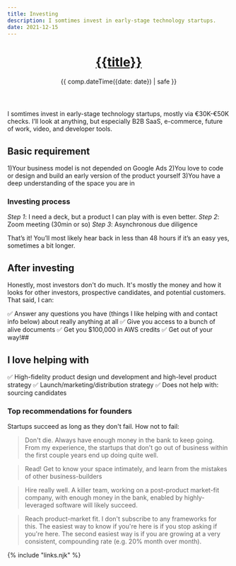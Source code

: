 ```yaml
---
title: Investing
description: I somtimes invest in early-stage technology startups.
date: 2021-12-15
---
```


<header>

# [{{title}}](/)

{{ comp.dateTime({date: date}) | safe }}

</header><section>

I somtimes invest in early-stage technology startups, mostly via €30K-€50K checks. I’ll look at anything, but especially B2B SaaS, e-commerce, future of work, video, and developer tools.


## Basic requirement

1)Your business model is not depended on Google Ads
2)You love to code or design and build an early version of the product yourself
3)You have a deep understanding of the space you are in 

### Investing process
_Step 1_: I need a deck, but a product I can play with is even better.
_Step 2_: Zoom meeting (30min or so)
_Step 3_: Asynchronous due diligence

That’s it! You’ll most likely hear back in less than 48 hours if it’s an easy yes, sometimes a bit longer.

## After investing
Honestly, most investors don't do much. It's mostly the money and how it looks for other investors, prospective candidates, and potential customers. That said, I can:

✅ Answer any questions you have (things I like helping with and contact info below) about really anything at all
✅ Give you access to a bunch of alive documents
✅ Get you $100,000 in AWS credits
✅ Get out of your way!##

## I love helping with
✅ High-fidelity product design und development and high-level product strategy
✅ Launch/marketing/distribution strategy
✅ Does not help with: sourcing candidates

### Top recommendations for founders
Startups succeed as long as they don't fail. How not to fail:

>Don't die. Always have enough money in the bank to keep going. From my experience, the startups that don't go out of business within the first couple years end up doing quite well.

>Read! Get to know your space intimately, and learn from the mistakes of other business-builders

>Hire really well. A killer team, working on a post-product market-fit company, with enough money in the bank, enabled by highly-leveraged software will likely succeed.

>Reach product-market fit. I don't subscribe to any frameworks for this. The easiest way to know if you're here is if you stop asking if you're here. The second easiest way is if you are growing at a very consistent, compounding rate (e.g. 20% month over month).


</section><footer>

<footer>

{% include "links.njk" %}
